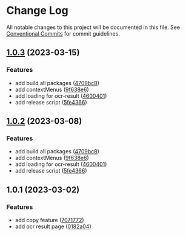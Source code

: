 # Change Log

All notable changes to this project will be documented in this file.
See [Conventional Commits](https://conventionalcommits.org) for commit guidelines.

## [1.0.3](https://github.com/zzzzzzzcccccc/chrome-plugins/compare/@chrome-plugin/ocr-result@1.0.1...@chrome-plugin/ocr-result@1.0.3) (2023-03-15)


### Features

* add build all packages ([4709bc8](https://github.com/zzzzzzzcccccc/chrome-plugins/commit/4709bc8274a40e74c4b9170326093555ccb15a9f))
* add contextMenus ([9f638e6](https://github.com/zzzzzzzcccccc/chrome-plugins/commit/9f638e6432a956246290b5cde6b10cc799894f1a))
* add loading for ocr-result ([4600401](https://github.com/zzzzzzzcccccc/chrome-plugins/commit/46004012a66570299dbc5bb71665fe26ef98951d))
* add release script ([5fe4366](https://github.com/zzzzzzzcccccc/chrome-plugins/commit/5fe4366a26d22e360bbfc404add470cd4123e069))





## [1.0.2](https://github.com/zzzzzzzcccccc/chrome-plugins/compare/@chrome-plugin/ocr-result@1.0.1...@chrome-plugin/ocr-result@1.0.2) (2023-03-08)


### Features

* add build all packages ([4709bc8](https://github.com/zzzzzzzcccccc/chrome-plugins/commit/4709bc8274a40e74c4b9170326093555ccb15a9f))
* add contextMenus ([9f638e6](https://github.com/zzzzzzzcccccc/chrome-plugins/commit/9f638e6432a956246290b5cde6b10cc799894f1a))
* add loading for ocr-result ([4600401](https://github.com/zzzzzzzcccccc/chrome-plugins/commit/46004012a66570299dbc5bb71665fe26ef98951d))
* add release script ([5fe4366](https://github.com/zzzzzzzcccccc/chrome-plugins/commit/5fe4366a26d22e360bbfc404add470cd4123e069))





## 1.0.1 (2023-03-02)


### Features

* add copy feature ([7071772](https://github.com/zzzzzzzcccccc/chrome-plugins/commit/7071772e09cb227a51fca7b37fb6cea6e20120c6))
* add ocr result page ([0182a04](https://github.com/zzzzzzzcccccc/chrome-plugins/commit/0182a04972587a01338a065364e24e29b49da951))
